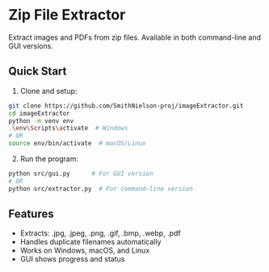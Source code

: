 # Zip File Extractor

Extract images and PDFs from zip files. Available in both command-line and GUI versions.

## Quick Start

1. Clone and setup:
```bash
git clone https://github.com/SmithNielson-proj/imageExtractor.git
cd imageExtractor
python -m venv env
.\env\Scripts\activate  # Windows
# OR
source env/bin/activate  # macOS/Linux
```

2. Run the program:
```bash
python src/gui.py      # For GUI version
# OR
python src/extractor.py  # For command-line version
```

## Features
- Extracts: .jpg, .jpeg, .png, .gif, .bmp, .webp, .pdf
- Handles duplicate filenames automatically
- Works on Windows, macOS, and Linux
- GUI shows progress and status 